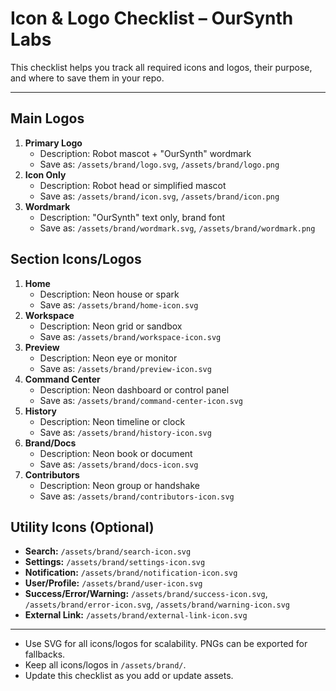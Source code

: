 # Icon & Logo Checklist – OurSynth Labs

This checklist helps you track all required icons and logos, their purpose, and where to save them in your repo.

---

## Main Logos
1. **Primary Logo**  
   - Description: Robot mascot + "OurSynth" wordmark  
   - Save as: `/assets/brand/logo.svg`, `/assets/brand/logo.png`
2. **Icon Only**  
   - Description: Robot head or simplified mascot  
   - Save as: `/assets/brand/icon.svg`, `/assets/brand/icon.png`
3. **Wordmark**  
   - Description: "OurSynth" text only, brand font  
   - Save as: `/assets/brand/wordmark.svg`, `/assets/brand/wordmark.png`

## Section Icons/Logos
1. **Home**  
   - Description: Neon house or spark  
   - Save as: `/assets/brand/home-icon.svg`
2. **Workspace**  
   - Description: Neon grid or sandbox  
   - Save as: `/assets/brand/workspace-icon.svg`
3. **Preview**  
   - Description: Neon eye or monitor  
   - Save as: `/assets/brand/preview-icon.svg`
4. **Command Center**  
   - Description: Neon dashboard or control panel  
   - Save as: `/assets/brand/command-center-icon.svg`
5. **History**  
   - Description: Neon timeline or clock  
   - Save as: `/assets/brand/history-icon.svg`
6. **Brand/Docs**  
   - Description: Neon book or document  
   - Save as: `/assets/brand/docs-icon.svg`
7. **Contributors**  
   - Description: Neon group or handshake  
   - Save as: `/assets/brand/contributors-icon.svg`

## Utility Icons (Optional)
- **Search:** `/assets/brand/search-icon.svg`
- **Settings:** `/assets/brand/settings-icon.svg`
- **Notification:** `/assets/brand/notification-icon.svg`
- **User/Profile:** `/assets/brand/user-icon.svg`
- **Success/Error/Warning:** `/assets/brand/success-icon.svg`, `/assets/brand/error-icon.svg`, `/assets/brand/warning-icon.svg`
- **External Link:** `/assets/brand/external-link-icon.svg`

---

- Use SVG for all icons/logos for scalability. PNGs can be exported for fallbacks.
- Keep all icons/logos in `/assets/brand/`.
- Update this checklist as you add or update assets.
